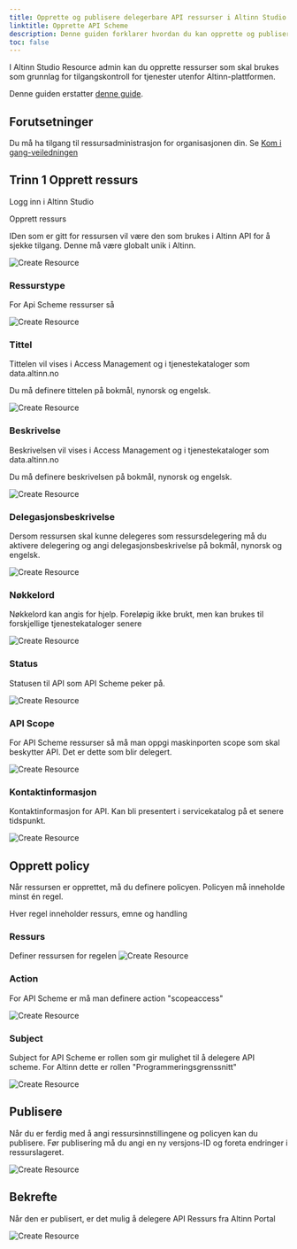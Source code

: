 ```yaml
---
title: Opprette og publisere delegerbare API ressurser i Altinn Studio
linktitle: Opprette API Scheme
description: Denne guiden forklarer hvordan du kan opprette og publisere delegerbare API ressurser i fra Ressursadministrasjon i Altinn Studio
toc: false
---
```


I Altinn Studio Resource admin kan du opprette ressurser som skal brukes som grunnlag for tilgangskontroll for tjenester utenfor Altinn-plattformen.

Denne guiden erstatter [denne guide](https://altinn.github.io/docs/utviklingsguider/api-delegering/api-eier/).

## Forutsetninger

Du må ha tilgang til ressursadministrasjon for organisasjonen din. Se [Kom i gang-veiledningen](../../../getting-started/resource-admin-studio)

## Trinn 1 Opprett ressurs

Logg inn i Altinn Studio

Opprett ressurs

IDen som er gitt for ressursen vil være den som brukes i Altinn API for å sjekke tilgang. Denne må være globalt unik i Altinn.

![Create Resource](create_resource_1.png)

### Ressurstype

For Api Scheme ressurser så

![Create Resource](create_resource_2.png)

### Tittel

Tittelen vil vises i Access Management og i tjenestekataloger som data.altinn.no

Du må definere tittelen på bokmål, nynorsk og engelsk.

![Create Resource](create_resource_3.png)

### Beskrivelse

Beskrivelsen vil vises i Access Management og i tjenestekataloger som data.altinn.no

Du må definere beskrivelsen på bokmål, nynorsk og engelsk.

![Create Resource](create_resource_4.png)

### Delegasjonsbeskrivelse

Dersom ressursen skal kunne delegeres som ressursdelegering må du aktivere delegering og angi delegasjonsbeskrivelse på bokmål, nynorsk og engelsk.

![Create Resource](create_resource_5.png)

### Nøkkelord

Nøkkelord kan angis for hjelp. Foreløpig ikke brukt, men kan brukes til forskjellige tjenestekataloger senere

![Create Resource](create_resource_6.png)

### Status

Statusen til API som API Scheme peker på.

![Create Resource](create_resource_7.png)

### API Scope

For API Scheme ressurser så må man oppgi maskinporten scope som skal beskytter API. Det er dette som blir delegert.

![Create Resource](create_resource_15.png)

### Kontaktinformasjon

Kontaktinformasjon for API. Kan bli presentert i servicekatalog på et senere tidspunkt.

![Create Resource](create_resource_10.png)

## Opprett policy

Når ressursen er opprettet, må du definere policyen.
Policyen må inneholde minst én regel.

Hver regel inneholder ressurs, emne og handling

### Ressurs

Definer ressursen for regelen
![Create Resource](create_resource_11.png)

### Action

For API Scheme er må man definere action "scopeaccess"

![Create Resource](create_resource_12.png)

### Subject

Subject for API Scheme er rollen som gir mulighet til å delegere API scheme. For Altinn dette er rollen "Programmeringsgrenssnitt"

![Create Resource](create_resource_13.png)

## Publisere

Når du er ferdig med å angi ressursinnstillingene og policyen kan du publisere.
Før publisering må du angi en ny versjons-ID og foreta endringer i ressurslageret.

![Create Resource](create_resource_14.png)

## Bekrefte

Når den er publisert, er det mulig å delegere API Ressurs fra Altinn Portal

![Create Resource](create_resource_16.png)
